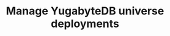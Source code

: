 ---
title: Manage YugabyteDB universe deployments
headerTitle: Manage YugabyteDB universe deployments
linkTitle: Manage deployments
description: Manage YugabyteDB universe deployments
menu:
  latest:
    identifier: create-deployments
    parent: create-deployments-yugabyte-platform
    weight: 637
isTocNested: true
showAsideToc: true
---